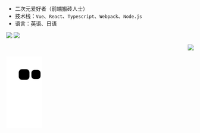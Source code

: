 - 二次元爱好者（前端搬砖人士）
- 技术栈：`Vue`、`React`、`Typescript`、`Webpack`、`Node.js`
- 语言：英语、日语
 
 <div>
  <img src="https://github-readme-stats.vercel.app/api?username=diy4869&show_icons=true&text_color=24292e&bg_color=ffffff&hide_title=true">
 <img src="https://github-readme-stats.vercel.app/api/top-langs/?username=diy4869&layout=compact&hide=css,html&hide_border=true&card_width=250">
</div>

 
<p align="right">
<img src="https://visitor-badge.glitch.me/badge?page_id=diy4869.otaku-ui" />
</p>

![snake gif](https://github.com/diy4869/diy4869/blob/output/github-contribution-grid-snake.svg)
